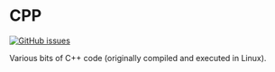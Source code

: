 # CPP
[![GitHub issues](https://img.shields.io/github/issues/Carla-de-Beer/Processing.svg?style=flat-square)](https://github.com/Carla-de-Beer/CPPr/issues)

Various bits of C++ code (originally compiled and executed in Linux).

